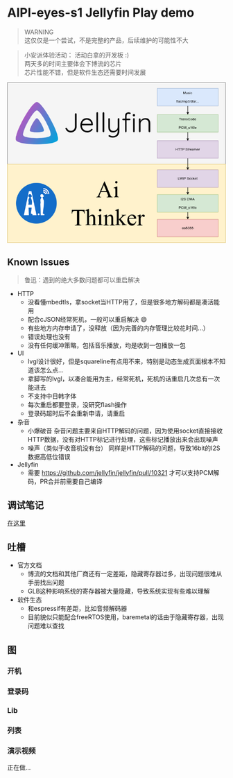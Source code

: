 # AIPI-eyes-s1 Jellyfin Play demo

> WARNING  
> 这仅仅是一个尝试，不是完整的产品，后续维护的可能性不大

> 小安派体验活动：
> 活动白拿的开发板 :)  
> 两天多的时间主要体会下博流的芯片  
> 芯片性能不错，但是软件生态还需要时间发展

![](./IMG/arch.png)

## Known Issues

> 鲁迅：遇到的绝大多数问题都可以重启解决

- HTTP
  - 没看懂mbedtls，拿socket当HTTP用了，但是很多地方解码都是凑活能用
  - 配合cJSON经常死机，一般可以重启解决 😄
  - 有些地方内存申请了，没释放（因为完善的内存管理比较花时间...）
  - 错误处理也没有
  - 没有任何缓冲策略，包括音乐播放，均是收到一包播放一包
- UI
  - lvgl设计很好，但是squareline有点用不来，特别是动态生成页面根本不知道该怎么点...
  - 拿脚写的lvgl，以凑合能用为主，经常死机，死机的话重启几次总有一次能进去
  - 不支持中日韩字体
  - 每次重启都要登录，没研究flash操作
  - 登录码超时后不会重新申请，请重启
- 杂音
  - 小爆破音
    杂音问题主要来自HTTP解码的问题，因为使用socket直接接收HTTP数据，没有对HTTP标记进行处理，这些标记播放出来会出现噪声
  - 噪声（类似于收音机没有台）
    同样是HTTP解码的问题，导致16bit的I2S数据高低位错误
- Jellyfin
  - 需要 https://github.com/jellyfin/jellyfin/pull/10321 才可以支持PCM解码，PR合并前需要自己编译

## 调试笔记

[在这里](https://feilong.home.blog/2023/10/03/aipi-eyes-s1-%e8%b0%83%e8%af%95%e7%ac%94%e8%ae%b0/)

## 吐槽

- 官方文档
  - 博流的文档和其他厂商还有一定差距，隐藏寄存器过多，出现问题很难从手册找出问题
  - GLB这种影响系统的寄存器被大量隐藏，导致系统实现有些难以理解
- 软件生态
  - 和espressif有差距，比如音频解码器
  - 目前貌似只能配合freeRTOS使用，baremetal的话由于隐藏寄存器，出现问题难以查找

## 图

### 开机

### 登录码

### Lib

### 列表

### 演示视频

正在做...
